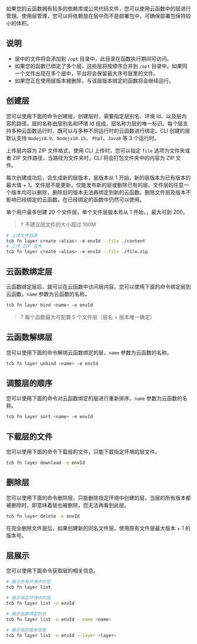 如果您的云函数拥有较多的依赖库或公共代码文件，您可以使用云函数中的层进行管理。使用层管理，您可以将依赖放在层中而不是部署包中，可确保部署包保持较小的体积。

## 说明

- 层中的文件将会添加到 `/opt` 目录中，此目录在函数执行期间可访问。
- 如果您的函数已绑定了多个层，这些层将按顺序合并到 `/opt` 目录中。如果同一个文件出现在多个层中，平台将会保留最大序号层里的文件。
- 如果您正在使用层版本被删除，与该层版本绑定的函数将会继续运行。

## 创建层

您可以使用下面的命令创建层，创建层时，需要指定层别名、环境 Id、以及层内容的路径。层的名称由层别名和环境 Id 组成，层名称为层的唯一标识。每个层支持多种云函数运行时，既可以与多种不同运行时的云函数进行绑定。CLI 创建的层默认支持 `Nodejs8.9`、`Nodejs10.15`、 `Php7`、`Java8` 等 3 个运行时。

上传层内容为 ZIP 文件格式，使用 CLI 上传时，您可以指定 `file` 选项为文件夹或者 ZIP 文件路径，当路径为文件夹时，CLI 将会打包文件夹中的内容为 ZIP 文件。

每次创建成功后，会生成新的层版本，层版本从 1 开始，新的层版本为已有版本的最大值 + 1。文件层不能更新，仅能发布新的层或删除已有的层。文件层的任意一个版本均可以删除，删除后的版本无法再绑定到新的云函数。删除文件层及版本不影响已经绑定的云函数，在已经绑定的函数中仍然可以使用。

单个用户最多创建 20 个文件层，单个文件层版本号从 1 开始，，最大可到 200。

>? 不建议层文件的大小超过 100M

```bash
# 上传文件目录
tcb fn layer create <alias> -e envId --file ./content
# 上传 ZIP 文件
tcb fn layer create <alias> -e envId --file ./file.zip
```

## 云函数绑定层

云函数绑定层后，就可以在云函数中访问层内容。您可以使用下面的命令绑定层到云函数，`name` 参数为云函数的名称。

```bash
tcb fn layer bind <name> -e envId
```

>? 每个函数最大可配置 5 个文件层（层名 + 版本唯一确定）

## 云函数解绑层

您可以使用下面的命令解绑云函数绑定的层，`name` 参数为云函数的名称。

```bash
tcb fn layer unbind <name> -e envId
```

## 调整层的顺序

您可以使用下面的命令对云函数绑定的层进行重新排序，`name` 参数为云函数的名称。

```bash
tcb fn layer sort <name> -e envId
```

## 下载层的文件

您可以使用下面的命令下载层的文件，只能下载指定环境的层文件。

```bash
tcb fn layer download -e envId
```

## 删除层

您可以使用下面的命令删除层，只能删除指定环境中创建的层，当层的所有版本都被删除时，即意味着层也被删除，您无法再看到此层。

```bash
tcb fn layer delete -e envId
```

在完全删除文件层后，如果创建新的同名文件层，使用原有文件层最大版本 + 1 的版本号。

## 层展示

您可以使用下面命令获取层的相关信息。

```bash
# 展示所有环境中的层
tcb fn layer list

# 展示指定环境中的层
tcb fn layer list -e envId

# 展示函数绑定的层
tcb fn layer list -e envId --name <name>

# 展示层的版本信息
tcb fn layer list -e envId --layer <layer>
```